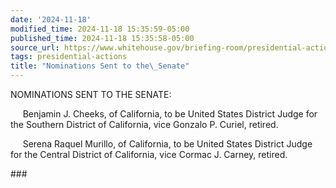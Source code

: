 ```yaml
---
date: '2024-11-18'
modified_time: 2024-11-18 15:35:59-05:00
published_time: 2024-11-18 15:35:58-05:00
source_url: https://www.whitehouse.gov/briefing-room/presidential-actions/2024/11/18/nominations-sent-to-the-senate-156/
tags: presidential-actions
title: "Nominations Sent to the\_Senate"
---
```

 
NOMINATIONS SENT TO THE SENATE:

     Benjamin J. Cheeks, of California, to be United States District
Judge for the Southern District of California, vice Gonzalo P. Curiel,
retired.

     Serena Raquel Murillo, of California, to be United States District
Judge for the Central District of California, vice Cormac J. Carney,
retired.

\###
